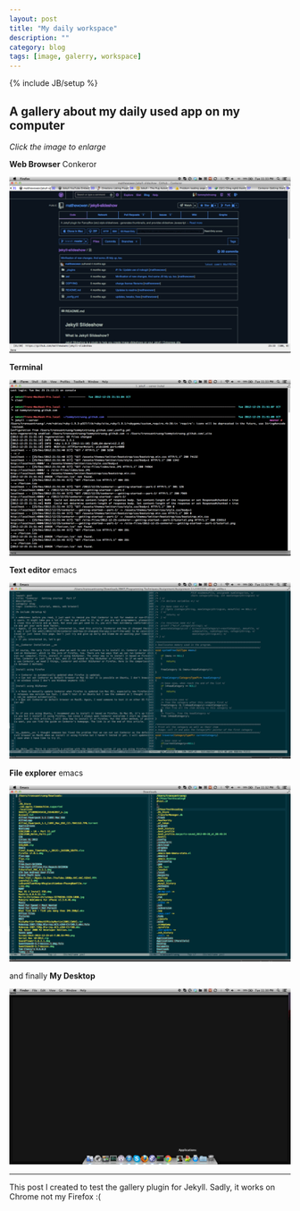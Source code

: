 ```yaml
---
layout: post
title: "My daily workspace"
description: ""
category: blog
tags: [image, galerry, workspace]
---
```

{% include JB/setup %}

## A gallery about my daily used app on my computer

*Click the image to enlarge*

**Web Browser** Conkeror

![conkeror](/site-files/2012-12-25-my-daily-workspace/browser.png)

**Terminal**

![terminal](/site-files/2012-12-25-my-daily-workspace/terminal.png)

**Text editor** emacs

![emacs](/site-files/2012-12-25-my-daily-workspace/emacs.png)

**File explorer** emacs

![emacs](/site-files/2012-12-25-my-daily-workspace/file-explorer.png)

and finally **My Desktop**

![emacs](/site-files/2012-12-25-my-daily-workspace/desktop.png)

-----
This post I created to test the gallery plugin for Jekyll. Sadly, it works on Chrome not my Firefox :(
